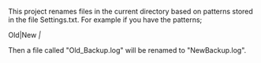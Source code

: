 This project renames files in the current directory based on patterns stored in the file Settings.txt. For example if you have the patterns;

Old|New
_|_

Then a file called "Old\_Backup.log" will be renamed to "NewBackup.log".